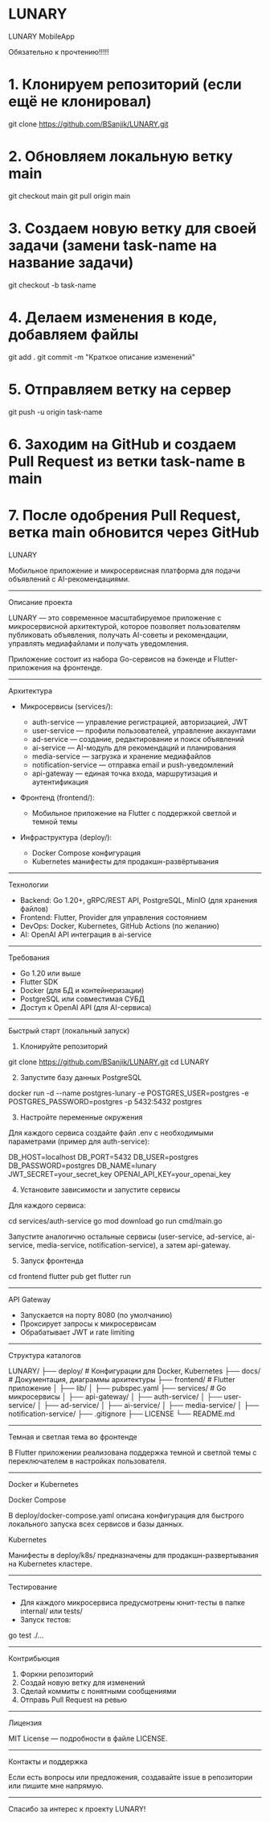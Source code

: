 # LUNARY
LUNARY MobileApp

Обязательно к прочтению!!!!!
# 1. Клонируем репозиторий (если ещё не клонировал)
git clone https://github.com/BSanjik/LUNARY.git


# 2. Обновляем локальную ветку main
git checkout main
git pull origin main

# 3. Создаем новую ветку для своей задачи (замени task-name на название задачи)
git checkout -b task-name

# 4. Делаем изменения в коде, добавляем файлы
git add .
git commit -m "Краткое описание изменений"

# 5. Отправляем ветку на сервер
git push -u origin task-name

# 6. Заходим на GitHub и создаем Pull Request из ветки task-name в main

# 7. После одобрения Pull Request, ветка main обновится через GitHub


LUNARY

Мобильное приложение и микросервисная платформа для подачи объявлений с AI-рекомендациями.

---

Описание проекта

LUNARY — это современное масштабируемое приложение с микросервисной архитектурой, которое позволяет пользователям публиковать объявления, получать AI-советы и рекомендации, управлять медиафайлами и получать уведомления. 

Приложение состоит из набора Go-сервисов на бэкенде и Flutter-приложения на фронтенде.

---

Архитектура

- Микросервисы (services/):
  - auth-service — управление регистрацией, авторизацией, JWT
  - user-service — профили пользователей, управление аккаунтами
  - ad-service — создание, редактирование и поиск объявлений
  - ai-service — AI-модуль для рекомендаций и планирования
  - media-service — загрузка и хранение медиафайлов
  - notification-service — отправка email и push-уведомлений
  - api-gateway — единая точка входа, маршрутизация и аутентификация

- Фронтенд (frontend/):
  - Мобильное приложение на Flutter с поддержкой светлой и темной темы

- Инфраструктура (deploy/):
  - Docker Compose конфигурация
  - Kubernetes манифесты для продакшн-развёртывания

---

Технологии

- Backend: Go 1.20+, gRPC/REST API, PostgreSQL, MinIO (для хранения файлов)
- Frontend: Flutter, Provider для управления состоянием
- DevOps: Docker, Kubernetes, GitHub Actions (по желанию)
- AI: OpenAI API интеграция в ai-service

---

Требования

- Go 1.20 или выше
- Flutter SDK
- Docker (для БД и контейнеризации)
- PostgreSQL или совместимая СУБД
- Доступ к OpenAI API (для AI-сервиса)

---

Быстрый старт (локальный запуск)

1. Клонируйте репозиторий

git clone https://github.com/BSanjik/LUNARY.git
cd LUNARY

2. Запустите базу данных PostgreSQL

docker run -d --name postgres-lunary -e POSTGRES_USER=postgres -e POSTGRES_PASSWORD=postgres -p 5432:5432 postgres

3. Настройте переменные окружения

Для каждого сервиса создайте файл .env с необходимыми параметрами (пример для auth-service):

DB_HOST=localhost
DB_PORT=5432
DB_USER=postgres
DB_PASSWORD=postgres
DB_NAME=lunary
JWT_SECRET=your_secret_key
OPENAI_API_KEY=your_openai_key

4. Установите зависимости и запустите сервисы

Для каждого сервиса:

cd services/auth-service
go mod download
go run cmd/main.go

Запустите аналогично остальные сервисы (user-service, ad-service, ai-service, media-service, notification-service), а затем api-gateway.

5. Запуск фронтенда

cd frontend
flutter pub get
flutter run

---

API Gateway

- Запускается на порту 8080 (по умолчанию)
- Проксирует запросы к микросервисам
- Обрабатывает JWT и rate limiting

---

Структура каталогов

LUNARY/
├── deploy/                  # Конфигурации для Docker, Kubernetes
├── docs/                    # Документация, диаграммы архитектуры
├── frontend/                # Flutter приложение
│   ├── lib/
│   ├── pubspec.yaml
├── services/                # Go микросервисы
│   ├── api-gateway/
│   ├── auth-service/
│   ├── user-service/
│   ├── ad-service/
│   ├── ai-service/
│   ├── media-service/
│   ├── notification-service/
├── .gitignore
├── LICENSE
└── README.md

---

Темная и светлая тема во фронтенде

В Flutter приложении реализована поддержка темной и светлой темы с переключателем в настройках пользователя.

---

Docker и Kubernetes

Docker Compose

В deploy/docker-compose.yaml описана конфигурация для быстрого локального запуска всех сервисов и базы данных.

Kubernetes

Манифесты в deploy/k8s/ предназначены для продакшн-развертывания на Kubernetes кластере.

---

Тестирование

- Для каждого микросервиса предусмотрены юнит-тесты в папке internal/ или tests/
- Запуск тестов:

go test ./...

---

Контрибьюция

1. Форкни репозиторий
2. Создай новую ветку для изменений
3. Сделай коммиты с понятными сообщениями
4. Отправь Pull Request на ревью

---

Лицензия

MIT License — подробности в файле LICENSE.

---

Контакты и поддержка

Если есть вопросы или предложения, создавайте issue в репозитории или пишите мне напрямую.

---

Спасибо за интерес к проекту LUNARY!